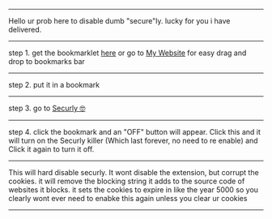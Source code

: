 <hr>
Hello ur prob here to disable dumb "secure"ly. lucky for you i have delivered. 

<hr>

step 1. get the bookmarklet [here](https://github.com/zek-c/extension-v111-kill/blob/main/bookmarklet.js) or go to [My Website](https://killcurly.netlify.app) for easy drag and drop to bookmarks bar

<hr>

step 2. put it in a bookmark

<hr>

step 3. go to [Securly 🤓](https://securly.com)

<hr>

step 4. click the bookmark and an "OFF" button will appear. Click this and it will turn on the Securly killer (Which last forever, no need to re enable) and Click it again to turn it off.

<hr>

This will hard disable securly. It wont disable the extension, but corrupt the cookies. it will remove the blocking string it adds to the source code of websites it blocks. it sets the cookies to expire in like the year 5000 so you clearly wont ever need to enabke this again unless you clear ur cookies
<hr>
